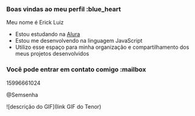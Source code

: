 ### Boas vindas ao meu perfil :blue_heart

Meu nome é Erick Luiz 

- Estou estudando na [Alura](https://www.alura.com.br)
- Estou me desenvolvendo na linguagem JavaScript
- Utilizo esse espaço para minha organização e compartilhamento dos meus projetos desenvolvidos

### Você pode entrar em contato comigo :mailbox

15996661024

@Semsenha

![descrição do GIF](link GIF do Tenor)
